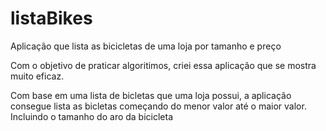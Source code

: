 # listaBikes
Aplicação que lista as bicicletas de uma loja por tamanho e preço

Com o objetivo de praticar algoritimos, criei essa aplicação que se mostra muito eficaz.

Com base em uma lista de bicletas que uma loja possui, a aplicação consegue lista as bicletas começando do menor valor até o maior valor.
Incluindo o tamanho do aro da bicicleta
